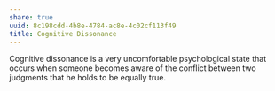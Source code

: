 ```yaml
---
share: true
uuid: 8c198cdd-4b8e-4784-ac8e-4c02cf113f49
title: Cognitive Dissonance
---
```

Cognitive dissonance is a very uncomfortable psychological state that occurs when someone becomes aware of the conflict between two judgments that he holds to be equally true.